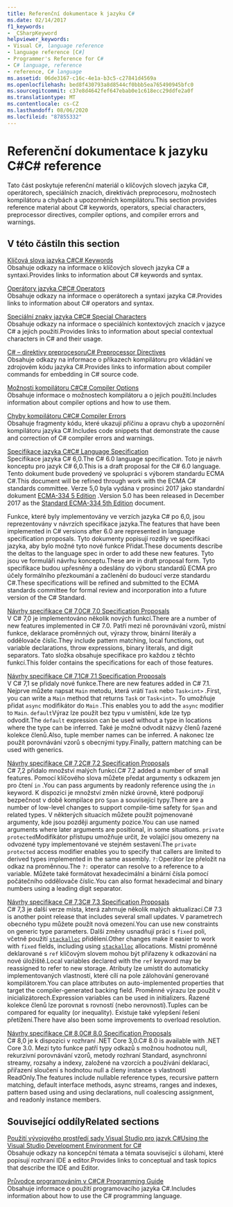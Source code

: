 ```yaml
---
title: Referenční dokumentace k jazyku C#
ms.date: 02/14/2017
f1_keywords:
- _CSharpKeyword
helpviewer_keywords:
- Visual C#, language reference
- language reference [C#]
- Programmer's Reference for C#
- C# language, reference
- reference, C# language
ms.assetid: 06de3167-c16c-4e1a-b3c5-c27841d4569a
ms.openlocfilehash: bed8f430793a8d8544cf0bbb5ea765490945bfc0
ms.sourcegitcommit: c37e8d4642fef647ebab0e1c618ecc29ddfe2a0f
ms.translationtype: MT
ms.contentlocale: cs-CZ
ms.lasthandoff: 08/06/2020
ms.locfileid: "87855332"
---
```

# <a name="c-reference"></a><span data-ttu-id="24d4b-102">Referenční dokumentace k jazyku C#</span><span class="sxs-lookup"><span data-stu-id="24d4b-102">C# reference</span></span>

<span data-ttu-id="24d4b-103">Tato část poskytuje referenční materiál o klíčových slovech jazyka C#, operátorech, speciálních znacích, direktivách preprocesoru, možnostech kompilátoru a chybách a upozorněních kompilátoru.</span><span class="sxs-lookup"><span data-stu-id="24d4b-103">This section provides reference material about C# keywords, operators, special characters, preprocessor directives, compiler options, and compiler errors and warnings.</span></span>  
  
## <a name="in-this-section"></a><span data-ttu-id="24d4b-104">V této části</span><span class="sxs-lookup"><span data-stu-id="24d4b-104">In this section</span></span>

 [<span data-ttu-id="24d4b-105">Klíčová slova jazyka C#</span><span class="sxs-lookup"><span data-stu-id="24d4b-105">C# Keywords</span></span>](./keywords/index.md)  
 <span data-ttu-id="24d4b-106">Obsahuje odkazy na informace o klíčových slovech jazyka C# a syntaxi.</span><span class="sxs-lookup"><span data-stu-id="24d4b-106">Provides links to information about C# keywords and syntax.</span></span>  
  
 [<span data-ttu-id="24d4b-107">Operátory jazyka C#</span><span class="sxs-lookup"><span data-stu-id="24d4b-107">C# Operators</span></span>](./operators/index.md)  
 <span data-ttu-id="24d4b-108">Obsahuje odkazy na informace o operátorech a syntaxi jazyka C#.</span><span class="sxs-lookup"><span data-stu-id="24d4b-108">Provides links to information about C# operators and syntax.</span></span>  

 [<span data-ttu-id="24d4b-109">Speciální znaky jazyka C#</span><span class="sxs-lookup"><span data-stu-id="24d4b-109">C# Special Characters</span></span>](./tokens/index.md)  
 <span data-ttu-id="24d4b-110">Obsahuje odkazy na informace o speciálních kontextových znacích v jazyce C# a jejich použití.</span><span class="sxs-lookup"><span data-stu-id="24d4b-110">Provides links to information about special contextual characters in C# and their usage.</span></span>  

 [<span data-ttu-id="24d4b-111">C# – direktivy preprocesoru</span><span class="sxs-lookup"><span data-stu-id="24d4b-111">C# Preprocessor Directives</span></span>](./preprocessor-directives/index.md)  
 <span data-ttu-id="24d4b-112">Obsahuje odkazy na informace o příkazech kompilátoru pro vkládání ve zdrojovém kódu jazyka C#.</span><span class="sxs-lookup"><span data-stu-id="24d4b-112">Provides links to information about compiler commands for embedding in C# source code.</span></span>  
  
 [<span data-ttu-id="24d4b-113">Možnosti kompilátoru C#</span><span class="sxs-lookup"><span data-stu-id="24d4b-113">C# Compiler Options</span></span>](./compiler-options/index.md)  
 <span data-ttu-id="24d4b-114">Obsahuje informace o možnostech kompilátoru a o jejich použití.</span><span class="sxs-lookup"><span data-stu-id="24d4b-114">Includes information about compiler options and how to use them.</span></span>  
  
 [<span data-ttu-id="24d4b-115">Chyby kompilátoru C#</span><span class="sxs-lookup"><span data-stu-id="24d4b-115">C# Compiler Errors</span></span>](./compiler-messages/index.md)  
 <span data-ttu-id="24d4b-116">Obsahuje fragmenty kódu, které ukazují příčinu a opravu chyb a upozornění kompilátoru jazyka C#.</span><span class="sxs-lookup"><span data-stu-id="24d4b-116">Includes code snippets that demonstrate the cause and correction of C# compiler errors and warnings.</span></span>  
  
 [<span data-ttu-id="24d4b-117">Specifikace jazyka C#</span><span class="sxs-lookup"><span data-stu-id="24d4b-117">C# Language Specification</span></span>](../../../_csharplang/spec/introduction.md)  
 <span data-ttu-id="24d4b-118">Specifikace jazyka C# 6,0.</span><span class="sxs-lookup"><span data-stu-id="24d4b-118">The C# 6.0 language specification.</span></span> <span data-ttu-id="24d4b-119">Toto je návrh konceptu pro jazyk C# 6,0.</span><span class="sxs-lookup"><span data-stu-id="24d4b-119">This is a draft proposal for the C# 6.0 language.</span></span> <span data-ttu-id="24d4b-120">Tento dokument bude provedený ve spolupráci s výborem standardu ECMA C#.</span><span class="sxs-lookup"><span data-stu-id="24d4b-120">This document will be refined through work with the ECMA C# standards committee.</span></span> <span data-ttu-id="24d4b-121">Verze 5,0 byla vydána v prosinci 2017 jako standardní dokument [ECMA-334 5 Edition](https://www.ecma-international.org/publications/files/ECMA-ST/ECMA-334.pdf) .</span><span class="sxs-lookup"><span data-stu-id="24d4b-121">Version 5.0 has been released in December 2017 as the [Standard ECMA-334 5th Edition](https://www.ecma-international.org/publications/files/ECMA-ST/ECMA-334.pdf) document.</span></span>

<span data-ttu-id="24d4b-122">Funkce, které byly implementovány ve verzích jazyka C# po 6,0, jsou reprezentovány v návrzích specifikace jazyka.</span><span class="sxs-lookup"><span data-stu-id="24d4b-122">The features that have been implemented in C# versions after 6.0 are represented in language specification proposals.</span></span> <span data-ttu-id="24d4b-123">Tyto dokumenty popisují rozdíly ve specifikaci jazyka, aby bylo možné tyto nové funkce Přidat.</span><span class="sxs-lookup"><span data-stu-id="24d4b-123">These documents describe the deltas to the language spec in order to add these new features.</span></span> <span data-ttu-id="24d4b-124">Tyto jsou ve formuláři návrhu konceptu.</span><span class="sxs-lookup"><span data-stu-id="24d4b-124">These are in draft proposal form.</span></span> <span data-ttu-id="24d4b-125">Tyto specifikace budou upřesněny a odeslány do výboru standardů ECMA pro účely formálního přezkoumání a začlenění do budoucí verze standardu C#.</span><span class="sxs-lookup"><span data-stu-id="24d4b-125">These specifications will be refined and submitted to the ECMA standards committee for formal review and incorporation into a future version of the C# Standard.</span></span>

 [<span data-ttu-id="24d4b-126">Návrhy specifikace C# 7,0</span><span class="sxs-lookup"><span data-stu-id="24d4b-126">C# 7.0 Specification Proposals</span></span>](../../../_csharplang/proposals/csharp-7.0/pattern-matching.md)  
 <span data-ttu-id="24d4b-127">V C# 7,0 je implementováno několik nových funkcí.</span><span class="sxs-lookup"><span data-stu-id="24d4b-127">There are a number of new features implemented in C# 7.0.</span></span> <span data-ttu-id="24d4b-128">Patří mezi ně porovnávání vzorů, místní funkce, deklarace proměnných out, výrazy throw, binární literály a oddělovače číslic.</span><span class="sxs-lookup"><span data-stu-id="24d4b-128">They include pattern matching, local functions, out variable declarations, throw expressions, binary literals, and digit separators.</span></span> <span data-ttu-id="24d4b-129">Tato složka obsahuje specifikace pro každou z těchto funkcí.</span><span class="sxs-lookup"><span data-stu-id="24d4b-129">This folder contains the specifications for each of those features.</span></span>
  
 [<span data-ttu-id="24d4b-130">Návrhy specifikace C# 7,1</span><span class="sxs-lookup"><span data-stu-id="24d4b-130">C# 7.1 Specification Proposals</span></span>](../../../_csharplang/proposals/csharp-7.1/async-main.md)  
 <span data-ttu-id="24d4b-131">V C# 7,1 se přidaly nové funkce.</span><span class="sxs-lookup"><span data-stu-id="24d4b-131">There are new features added in C# 7.1.</span></span> <span data-ttu-id="24d4b-132">Nejprve můžete napsat `Main` metodu, která vrátí `Task` nebo `Task<int>` .</span><span class="sxs-lookup"><span data-stu-id="24d4b-132">First, you can write a `Main` method that returns `Task` or `Task<int>`.</span></span> <span data-ttu-id="24d4b-133">To umožňuje přidat `async` modifikátor do `Main` .</span><span class="sxs-lookup"><span data-stu-id="24d4b-133">This enables you to add the `async` modifier to `Main`.</span></span> <span data-ttu-id="24d4b-134">`default`Výraz lze použít bez typu v umístění, kde lze typ odvodit.</span><span class="sxs-lookup"><span data-stu-id="24d4b-134">The `default` expression can be used without a type in locations where the type can be inferred.</span></span> <span data-ttu-id="24d4b-135">Také je možné odvodit názvy členů řazené kolekce členů.</span><span class="sxs-lookup"><span data-stu-id="24d4b-135">Also, tuple member names can be inferred.</span></span> <span data-ttu-id="24d4b-136">A nakonec lze použít porovnávání vzorů s obecnými typy.</span><span class="sxs-lookup"><span data-stu-id="24d4b-136">Finally, pattern matching can be used with generics.</span></span>

 [<span data-ttu-id="24d4b-137">Návrhy specifikace C# 7,2</span><span class="sxs-lookup"><span data-stu-id="24d4b-137">C# 7.2 Specification Proposals</span></span>](../../../_csharplang/proposals/csharp-7.2/readonly-ref.md)  
 <span data-ttu-id="24d4b-138">C# 7,2 přidalo množství malých funkcí.</span><span class="sxs-lookup"><span data-stu-id="24d4b-138">C# 7.2 added a number of small features.</span></span> <span data-ttu-id="24d4b-139">Pomocí klíčového slova můžete předat argumenty s odkazem jen pro čtení `in` .</span><span class="sxs-lookup"><span data-stu-id="24d4b-139">You can pass arguments by readonly reference using the `in` keyword.</span></span> <span data-ttu-id="24d4b-140">K dispozici je množství změn nízké úrovně, které podporují bezpečnost v době kompilace pro `Span` a související typy.</span><span class="sxs-lookup"><span data-stu-id="24d4b-140">There are a number of low-level changes to support compile-time safety for `Span` and related types.</span></span> <span data-ttu-id="24d4b-141">V některých situacích můžete použít pojmenované argumenty, kde jsou později argumenty pozice.</span><span class="sxs-lookup"><span data-stu-id="24d4b-141">You can use named arguments where later arguments are positional, in some situations.</span></span> <span data-ttu-id="24d4b-142">`private protected`Modifikátor přístupu umožňuje určit, že volající jsou omezeny na odvozené typy implementované ve stejném sestavení.</span><span class="sxs-lookup"><span data-stu-id="24d4b-142">The `private protected` access modifier enables you to specify that callers are limited to derived types implemented in the same assembly.</span></span> <span data-ttu-id="24d4b-143">`?:`Operátor lze přeložit na odkaz na proměnnou.</span><span class="sxs-lookup"><span data-stu-id="24d4b-143">The `?:` operator can resolve to a reference to a variable.</span></span> <span data-ttu-id="24d4b-144">Můžete také formátovat hexadecimální a binární čísla pomocí počátečního oddělovače číslic.</span><span class="sxs-lookup"><span data-stu-id="24d4b-144">You can also format hexadecimal and binary numbers using a leading digit separator.</span></span>

 [<span data-ttu-id="24d4b-145">Návrhy specifikace C# 7,3</span><span class="sxs-lookup"><span data-stu-id="24d4b-145">C# 7.3 Specification Proposals</span></span>](../../../_csharplang/proposals/csharp-7.3/blittable.md)  
 <span data-ttu-id="24d4b-146">C# 7,3 je další verze místa, která zahrnuje několik malých aktualizací.</span><span class="sxs-lookup"><span data-stu-id="24d4b-146">C# 7.3 is another point release that includes several small updates.</span></span> <span data-ttu-id="24d4b-147">V parametrech obecného typu můžete použít nová omezení.</span><span class="sxs-lookup"><span data-stu-id="24d4b-147">You can use new constraints on generic type parameters.</span></span> <span data-ttu-id="24d4b-148">Další změny usnadňují práci s `fixed` poli, včetně použití [`stackalloc`](./operators/stackalloc.md) přidělení.</span><span class="sxs-lookup"><span data-stu-id="24d4b-148">Other changes make it easier to work with `fixed` fields, including using [`stackalloc`](./operators/stackalloc.md) allocations.</span></span> <span data-ttu-id="24d4b-149">Místní proměnné deklarované s `ref` klíčovým slovem mohou být přiřazeny k odkazování na nové úložiště.</span><span class="sxs-lookup"><span data-stu-id="24d4b-149">Local variables declared with the `ref` keyword may be reassigned to refer to new storage.</span></span> <span data-ttu-id="24d4b-150">Atributy lze umístit do automaticky implementovaných vlastností, které cílí na pole zálohování generované kompilátorem.</span><span class="sxs-lookup"><span data-stu-id="24d4b-150">You can place attributes on auto-implemented properties that target the compiler-generated backing field.</span></span> <span data-ttu-id="24d4b-151">Proměnné výrazu lze použít v inicializátorech.</span><span class="sxs-lookup"><span data-stu-id="24d4b-151">Expression variables can be used in initializers.</span></span> <span data-ttu-id="24d4b-152">Řazené kolekce členů lze porovnat s rovností (nebo nerovností).</span><span class="sxs-lookup"><span data-stu-id="24d4b-152">Tuples can be compared for equality (or inequality).</span></span> <span data-ttu-id="24d4b-153">Existuje také vylepšení řešení přetížení.</span><span class="sxs-lookup"><span data-stu-id="24d4b-153">There have also been some improvements to overload resolution.</span></span>
  
 [<span data-ttu-id="24d4b-154">Návrhy specifikace C# 8,0</span><span class="sxs-lookup"><span data-stu-id="24d4b-154">C# 8.0 Specification Proposals</span></span>](../../../_csharplang/proposals/csharp-8.0/nullable-reference-types.md)  
 <span data-ttu-id="24d4b-155">C# 8,0 je k dispozici v rozhraní .NET Core 3,0.</span><span class="sxs-lookup"><span data-stu-id="24d4b-155">C# 8.0 is available with .NET Core 3.0.</span></span> <span data-ttu-id="24d4b-156">Mezi tyto funkce patří typy odkazů s možnou hodnotou null, rekurzivní porovnávání vzorů, metody rozhraní Standard, asynchronní streamy, rozsahy a indexy, založené na vzorcích a používání deklarací, přiřazení sloučení s hodnotou null a členy instance s vlastností ReadOnly.</span><span class="sxs-lookup"><span data-stu-id="24d4b-156">The features include nullable reference types, recursive pattern matching, default interface methods, async streams, ranges and indexes, pattern based using and using declarations, null coalescing assignment, and readonly instance members.</span></span>
  
## <a name="related-sections"></a><span data-ttu-id="24d4b-157">Související oddíly</span><span class="sxs-lookup"><span data-stu-id="24d4b-157">Related sections</span></span>  

 [<span data-ttu-id="24d4b-158">Použití vývojového prostředí sady Visual Studio pro jazyk C#</span><span class="sxs-lookup"><span data-stu-id="24d4b-158">Using the Visual Studio Development Environment for C#</span></span>](/visualstudio/get-started/csharp)  
 <span data-ttu-id="24d4b-159">Obsahuje odkazy na koncepční témata a témata související s úlohami, které popisují rozhraní IDE a editor.</span><span class="sxs-lookup"><span data-stu-id="24d4b-159">Provides links to conceptual and task topics that describe the IDE and Editor.</span></span>  
  
 [<span data-ttu-id="24d4b-160">Průvodce programováním v C#</span><span class="sxs-lookup"><span data-stu-id="24d4b-160">C# Programming Guide</span></span>](../programming-guide/index.md)  
 <span data-ttu-id="24d4b-161">Obsahuje informace o použití programovacího jazyka C#.</span><span class="sxs-lookup"><span data-stu-id="24d4b-161">Includes information about how to use the C# programming language.</span></span>
